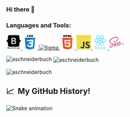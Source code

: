 ### Hi there 👋



<h3 align="left">Languages and Tools:</h3>
<p align="left"> <a href="https://getbootstrap.com" target="_blank" rel="noreferrer"> <img src="https://raw.githubusercontent.com/devicons/devicon/master/icons/bootstrap/bootstrap-plain-wordmark.svg" alt="bootstrap" width="40" height="40"/> </a> <a href="https://www.w3schools.com/css/" target="_blank" rel="noreferrer"> <img src="https://raw.githubusercontent.com/devicons/devicon/master/icons/css3/css3-original-wordmark.svg" alt="css3" width="40" height="40"/> </a> <a href="https://www.figma.com/" target="_blank" rel="noreferrer"> <img src="https://www.vectorlogo.zone/logos/figma/figma-icon.svg" alt="figma" width="40" height="40"/> </a> <a href="https://www.w3.org/html/" target="_blank" rel="noreferrer"> <img src="https://raw.githubusercontent.com/devicons/devicon/master/icons/html5/html5-original-wordmark.svg" alt="html5" width="40" height="40"/> </a> <a href="https://developer.mozilla.org/en-US/docs/Web/JavaScript" target="_blank" rel="noreferrer"> <img src="https://raw.githubusercontent.com/devicons/devicon/master/icons/javascript/javascript-original.svg" alt="javascript" width="40" height="40"/> </a> <a href="https://reactjs.org/" target="_blank" rel="noreferrer"> <img src="https://raw.githubusercontent.com/devicons/devicon/master/icons/react/react-original-wordmark.svg" alt="react" width="40" height="40"/> </a> <a href="https://sass-lang.com" target="_blank" rel="noreferrer"> <img src="https://raw.githubusercontent.com/devicons/devicon/master/icons/sass/sass-original.svg" alt="sass" width="40" height="40"/> </a> </p>




<p><img align="left" src="https://github-readme-stats.vercel.app/api/top-langs?username=aschneiderbuch&show_icons=true&locale=en&layout=compact&theme=transparent" alt="aschneiderbuch" /></p>


<p>&nbsp;<img align="center" src="https://github-readme-stats.vercel.app/api?username=aschneiderbuch&show_icons=true&locale=en" alt="aschneiderbuch" /></p>

<p><img align="center" src="https://github-readme-streak-stats.herokuapp.com/?user=aschneiderbuch&" alt="aschneiderbuch" /></p>


<h2> 📈 &nbsp;My GitHub History!</h2>

![Snake animation](https://github.com/aschneiderbuch/aschneiderbuch/blob/output/github-contribution-grid-snake.svg)

<!--
**aschneiderbuch/aschneiderbuch** is a ✨ _special_ ✨ repository because its `README.md` (this file) appears on your GitHub profile.

Here are some ideas to get you started:

- 🔭 I’m currently working on ...
- 🌱 I’m currently learning ...
- 👯 I’m looking to collaborate on ...
- 🤔 I’m looking for help with ...
- 💬 Ask me about ...
- 📫 How to reach me: ...
- 😄 Pronouns: ...
- ⚡ Fun fact: ...


// trophy
<p align="left"> <a href="https://github.com/ryo-ma/github-profile"><img src="https://github-profile-trophy.vercel.app/?username=aschneiderbuch" alt="aschneiderbuch" /></a> </p>

// commits graph
<a href="http://www.github.com/aschneiderbuch"><img src="https://github-readme-activity-graph.cyclic.app/graph?username=aschneiderbuch&bg_color=1c1917&color=ffffff&line=0891b2&point=ffffff&area_color=1c1917&area=true&hide_border=true&custom_title=GitHub%20Commits%20Graph" alt="GitHub Commits Graph" /></a>


// ounter
<p align="left"> <img src="https://komarev.com/ghpvc/?username=aschneiderbuch&label=Profile%20views&color=0e75b6&style=flat" alt="aschneiderbuch" /> </p>

-->
